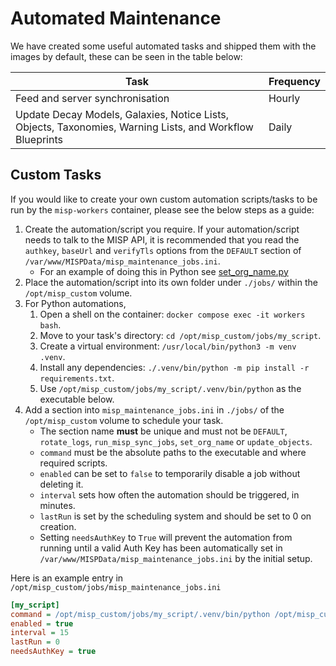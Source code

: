 <!--
SPDX-FileCopyrightText: 2024-2025 Jisc Services Limited
SPDX-FileContributor: James Ellor
SPDX-FileContributor: Joe Pitt

SPDX-License-Identifier: GPL-3.0-only
-->

# Automated Maintenance

We have created some useful automated tasks and shipped them with the images by default, these can
be seen in the table below:

| Task | Frequency |
| ---- | --------- |
| Feed and server synchronisation | Hourly |
| Update Decay Models, Galaxies, Notice Lists, Objects, Taxonomies, Warning Lists, and Workflow Blueprints | Daily |

## Custom Tasks

If you would like to create your own custom automation scripts/tasks to be run by the `misp-workers`
container, please see the below steps as a guide:

1. Create the automation/script you require. If your automation/script needs to talk to the MISP
    API, it is recommended that you read the `authkey`, `baseUrl` and `verifyTls` options from the
    `DEFAULT` section of `/var/www/MISPData/misp_maintenance_jobs.ini`.
    * For an example of doing this in Python see
        [set_org_name.py](https://github.com/JiscCTI/misp-docker/blob/main/misp-web/scripts/set_org_name.py)
2. Place the automation/script into its own folder under `./jobs/` within the `/opt/misp_custom`
    volume.
3. For Python automations,
    1. Open a shell on the container: `docker compose exec -it workers bash`.
    2. Move to your task's directory: `cd /opt/misp_custom/jobs/my_script`.
    3. Create a virtual environment: `/usr/local/bin/python3 -m venv .venv`.
    4. Install any dependencies: `./.venv/bin/python -m pip install -r requirements.txt`.
    5. Use `/opt/misp_custom/jobs/my_script/.venv/bin/python` as the executable below.
4. Add a section into `misp_maintenance_jobs.ini` in `./jobs/` of the `/opt/misp_custom` volume to
    schedule your task.
    * The section name **must** be unique and must not be `DEFAULT`, `rotate_logs`,
        `run_misp_sync_jobs`, `set_org_name` or `update_objects`.
    * `command` must be the absolute paths to the executable and where required scripts.
    * `enabled` can be set to `false` to temporarily disable a job without deleting it.
    * `interval` sets how often the automation should be triggered, in minutes.
    * `lastRun` is set by the scheduling system and should be set to 0 on creation.
    * Setting `needsAuthKey` to `True` will prevent the automation from running until a valid Auth
        Key has been automatically set in `/var/www/MISPData/misp_maintenance_jobs.ini` by the
        initial setup.

Here is an example entry in `/opt/misp_custom/jobs/misp_maintenance_jobs.ini`

```ini
[my_script]
command = /opt/misp_custom/jobs/my_script/.venv/bin/python /opt/misp_custom/jobs/my_script/run.py
enabled = true
interval = 15
lastRun = 0
needsAuthKey = true
```
